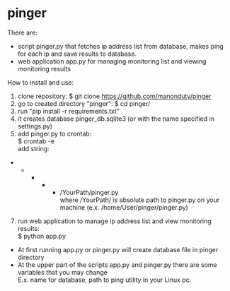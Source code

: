 # pinger

There are:
- script pinger.py that fetches ip address list from database, makes ping for each ip and save results to database.
- web application app.py for managing monitoring list and viewing monitoring results

How to install and use:

1. clone repository: $ git clone https://github.com/manonduty/pinger
2. go to created directory "pinger": $ cd pinger/
3. run "pip install -r requirements.txt"
4. 
    it creates database pinger_db.sqlite3 (or with the name specified in settings.py)
5. add pinger.py to crontab: <br>
    $ crontab -e <br>
  add string: <br>
  * * * * * /YourPath/pinger.py <br>
  where /YourPath/ is absolute path to pinger.py on your machine (e.x. /home/User/pinger/pinger.py)
7. run web application to manage ip address list and view monitoring results: <br>
    $ python app.py

- At first running app.py or pinger.py will create database file in pinger directory
- At the upper part of the scripts app.py and pinger.py there are some variables that you may change<br>
E.x. name for database, path to ping utility in your Linux pc.

